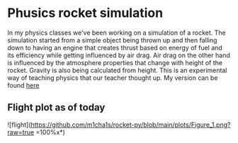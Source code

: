 # Phusics rocket simulation
In my physics classes we've been working on a simulation of a rocket. The simulation started from a simple object being thrown up and then falling down to having an engine that creates thrust based on energy of fuel and its efficiency while getting influenced by air drag. Air drag on the other hand is influenced by the atmosphere properties that change with height of the rocket. Gravity is also being calculated from height. This is an experimental way of teaching physics that our teacher thought up. My version can be found [here](https://github.com/m1cha1s/rocket-py)
## Flight plot as of today
![flight](https://github.com/m1cha1s/rocket-py/blob/main/plots/Figure_1.png?raw=true =100%x*)